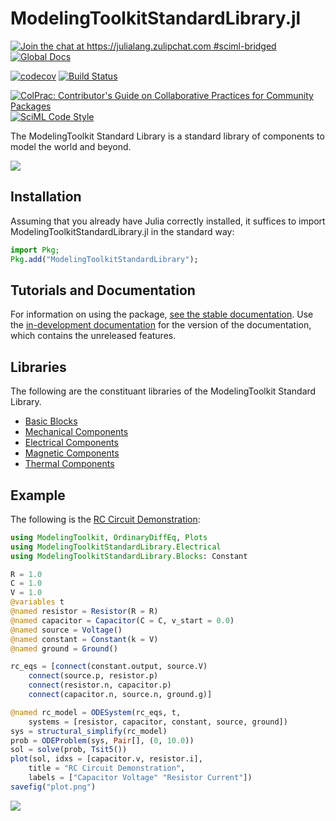 # ModelingToolkitStandardLibrary.jl

[![Join the chat at https://julialang.zulipchat.com #sciml-bridged](https://img.shields.io/static/v1?label=Zulip&message=chat&color=9558b2&labelColor=389826)](https://julialang.zulipchat.com/#narrow/stream/279055-sciml-bridged)
[![Global Docs](https://img.shields.io/badge/docs-SciML-blue.svg)](https://docs.sciml.ai/ModelingToolkitStandardLibrary/stable/)

[![codecov](https://codecov.io/gh/SciML/ModelingToolkitStandardLibrary.jl/branch/main/graph/badge.svg)](https://codecov.io/gh/SciML/ModelingToolkitStandardLibrary.jl)
[![Build Status](https://github.com/SciML/ModelingToolkitStandardLibrary.jl/workflows/CI/badge.svg)](https://github.com/SciML/ModelingToolkitStandardLibrary.jl/actions?query=workflow%3ACI)

[![ColPrac: Contributor's Guide on Collaborative Practices for Community Packages](https://img.shields.io/badge/ColPrac-Contributor%27s%20Guide-blueviolet)](https://github.com/SciML/ColPrac)
[![SciML Code Style](https://img.shields.io/static/v1?label=code%20style&message=SciML&color=9558b2&labelColor=389826)](https://github.com/SciML/SciMLStyle)

The ModelingToolkit Standard Library is a standard library of components to model the world and beyond.

![](https://user-images.githubusercontent.com/1814174/172000112-3579f5cf-c370-48c2-8047-558fbc46aeb6.png)

## Installation

Assuming that you already have Julia correctly installed, it suffices to import
ModelingToolkitStandardLibrary.jl in the standard way:

```julia
import Pkg;
Pkg.add("ModelingToolkitStandardLibrary");
```

## Tutorials and Documentation

For information on using the package,
[see the stable documentation](https://docs.sciml.ai/ModelingToolkitStandardLibrary/stable/). Use the
[in-development documentation](https://docs.sciml.ai/ModelingToolkitStandardLibrary/dev/) for the version of
the documentation, which contains the unreleased features.

## Libraries

The following are the constituant libraries of the ModelingToolkit Standard Library.

  - [Basic Blocks](https://docs.sciml.ai/ModelingToolkitStandardLibrary/stable/API/blocks/)
  - [Mechanical Components](https://docs.sciml.ai/ModelingToolkitStandardLibrary/stable/API/mechanical/)
  - [Electrical Components](https://docs.sciml.ai/ModelingToolkitStandardLibrary/stable/API/electrical/)
  - [Magnetic Components](https://docs.sciml.ai/ModelingToolkitStandardLibrary/stable/API/magnetic/)
  - [Thermal Components](https://docs.sciml.ai/ModelingToolkitStandardLibrary/stable/API/thermal/)

## Example

The following is the [RC Circuit Demonstration](https://docs.sciml.ai/ModelingToolkitStandardLibrary/stable/tutorials/rc_circuit/):

```julia
using ModelingToolkit, OrdinaryDiffEq, Plots
using ModelingToolkitStandardLibrary.Electrical
using ModelingToolkitStandardLibrary.Blocks: Constant

R = 1.0
C = 1.0
V = 1.0
@variables t
@named resistor = Resistor(R = R)
@named capacitor = Capacitor(C = C, v_start = 0.0)
@named source = Voltage()
@named constant = Constant(k = V)
@named ground = Ground()

rc_eqs = [connect(constant.output, source.V)
    connect(source.p, resistor.p)
    connect(resistor.n, capacitor.p)
    connect(capacitor.n, source.n, ground.g)]

@named rc_model = ODESystem(rc_eqs, t,
    systems = [resistor, capacitor, constant, source, ground])
sys = structural_simplify(rc_model)
prob = ODEProblem(sys, Pair[], (0, 10.0))
sol = solve(prob, Tsit5())
plot(sol, idxs = [capacitor.v, resistor.i],
    title = "RC Circuit Demonstration",
    labels = ["Capacitor Voltage" "Resistor Current"])
savefig("plot.png")
```

![](https://user-images.githubusercontent.com/1814174/164912983-c3f73628-0e19-4e42-b085-4f62ba6f23d1.png)
